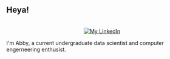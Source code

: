 ## Heya!

<p align="center">
<br/>
<a href="https://www.linkedin.com/in/abigale-burt-15244626a/">
  <img alt="My LinkedIn" src="https://img.shields.io/badge/linkedin-%230077B5.svg?style=for-the-badge&logo=linkedin&logoColor=white" />
</a>

I'm Abby, a current undergraduate data scientist and computer engerneering enthusist.
